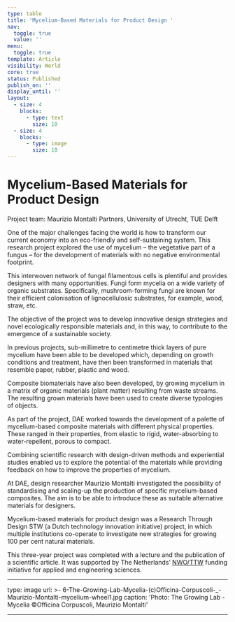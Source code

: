 ```yaml
---
type: table
title: 'Mycelium-Based Materials for Product Design '
nav:
  toggle: true
  value: ''
menu:
  toggle: true
template: Article
visibility: World
core: true
status: Published
publish_on: ''
display_until: ''
layout:
  - size: 4
    blocks:
      - type: text
        size: 10
  - size: 4
    blocks:
      - type: image
        size: 10
---
```


# Mycelium-Based Materials for Product Design
Project team: Maurizio Montalti Partners, University of Utrecht, TUE Delft

One of the major challenges facing the world is how to transform our current economy into an eco-friendly and self-sustaining system. This research project explored the use of mycelium – the vegetative part of a fungus – for the development of materials with no negative environmental footprint.

This interwoven network of fungal filamentous cells is plentiful and provides designers with many opportunities. Fungi form mycelia on a wide variety of organic substrates. Specifically, mushroom-forming fungi are known for their efficient colonisation of lignocellulosic substrates, for example, wood, straw, etc.

The objective of the project was to develop innovative design strategies and novel ecologically responsible materials and, in this way, to contribute to the emergence of a sustainable society.

In previous projects, sub-millimetre to centimetre thick layers of pure mycelium have been able to be developed which, depending on growth conditions and treatment, have then been transformed in materials that resemble paper, rubber, plastic and wood.

Composite biomaterials have also been developed, by growing mycelium in a matrix of organic materials (plant matter) resulting from waste streams. The resulting grown materials have been used to create diverse typologies of objects.

As part of the project, DAE worked towards the development of a palette of mycelium-based composite materials with different physical properties. These ranged in their properties, from elastic to rigid, water-absorbing to water-repellent, porous to compact.

Combining scientific research with design-driven methods and experiential studies enabled us to explore the potential of the materials while providing feedback on how to improve the properties of mycelium.

At DAE, design researcher Maurizio Montalti investigated the possibility of standardising and scaling-up the production of specific mycelium-based composites. The aim is to be able to introduce these as suitable alternative materials for designers.

Mycelium-based materials for product design was a Research Through Design STW (a Dutch technology innovation initiative) project, in which multiple institutions co-operate to investigate new strategies for growing 100 per cent natural materials.

This three-year project was completed with a lecture and the publication of a scientific article. It was supported by The Netherlands’ [NWO/TTW](https://www.nwo.nl/en/common/about-nwo/organisation/nwo-divisions/taskforce-for-applied-research-sia/index) funding initiative for applied and engineering sciences.

---

type: image
url: >-
  6-The-Growing-Lab-Mycelia-(c)Officina-Corpuscoli-_-Maurizio-Montalti-mycelium-wheel1.jpg
caption: 'Photo: The Growing Lab - Mycelia ©Officina Corpuscoli, Maurizio Montalti'

---
